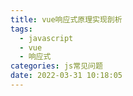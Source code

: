 ```yaml
---
title: vue响应式原理实现剖析
tags:
  - javascript
  - vue
  - 响应式
categories: js常见问题
date: 2022-03-31 10:18:05
---
```



